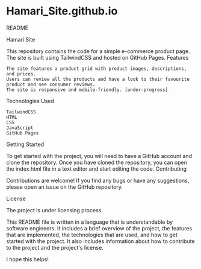 # Hamari_Site.github.io

README

Hamari Site

This repository contains the code for a simple e-commerce product page. The site is built using TailwindCSS and hosted on GitHub Pages.
Features

    The site features a product grid with product images, descriptions, and prices.
    Users can review all the products and have a look to their favourite product and see consumer reviews.
    The site is responsive and mobile-friendly. [under-progress]

Technologies Used

    TailwindCSS
    HTML
    CSS
    JavaScript
    GitHub Pages

Getting Started

To get started with the project, you will need to have a GitHub account and clone the repository. Once you have cloned the repository, you can open the index.html file in a text editor and start editing the code.
Contributing

Contributions are welcome! If you find any bugs or have any suggestions, please open an issue on the GitHub repository.

License

The project is under licensing process.

This README file is written in a language that is understandable by software engineers. It includes a brief overview of the project, the features that are implemented, the technologies that are used, and how to get started with the project. It also includes information about how to contribute to the project and the project's license.

I hope this helps!
